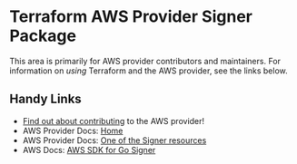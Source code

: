 # Terraform AWS Provider Signer Package

This area is primarily for AWS provider contributors and maintainers. For information on _using_ Terraform and the AWS provider, see the links below.


## Handy Links

* [Find out about contributing](https://hashicorp.github.io/terraform-provider-aws/#contribute) to the AWS provider!
* AWS Provider Docs: [Home](https://registry.terraform.io/providers/hashicorp/aws/latest/docs)
* AWS Provider Docs: [One of the Signer resources](https://registry.terraform.io/providers/hashicorp/aws/latest/docs/resources/signer_signing_job)
* AWS Docs: [AWS SDK for Go Signer](https://docs.aws.amazon.com/sdk-for-go/api/service/signer/)
